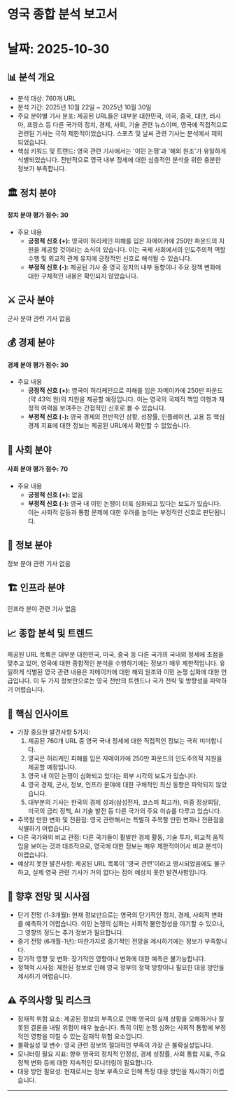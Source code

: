 # 영국 종합 분석 보고서
# 날짜: 2025-10-30

## 📊 분석 개요
- 분석 대상: 760개 URL
- 분석 기간: 2025년 10월 22일 ~ 2025년 10월 30일
- 주요 분야별 기사 분포: 제공된 URL들은 대부분 대한민국, 미국, 중국, 대만, 러시아, 프랑스 등 다른 국가의 정치, 경제, 사회, 기술 관련 뉴스이며, 영국에 직접적으로 관련된 기사는 극히 제한적이었습니다. 스포츠 및 날씨 관련 기사는 분석에서 제외되었습니다.
- 핵심 키워드 및 트렌드: 영국 관련 기사에서는 '이민 논쟁'과 '해외 원조'가 유일하게 식별되었습니다. 전반적으로 영국 내부 정세에 대한 심층적인 분석을 위한 충분한 정보가 부족합니다.

## 🏛️ 정치 분야
#### 정치 분야 평가 점수: 30
- 주요 내용
    *   **긍정적 신호 (+):** 영국이 허리케인 피해를 입은 자메이카에 250만 파운드의 지원을 제공할 것이라는 소식이 있습니다. 이는 국제 사회에서의 인도주의적 역할 수행 및 외교적 관계 유지에 긍정적인 신호로 해석될 수 있습니다.
    *   **부정적 신호 (-):** 제공된 기사 중 영국 정치의 내부 동향이나 주요 정책 변화에 대한 구체적인 내용은 확인되지 않았습니다.

## ⚔️ 군사 분야
군사 분야 관련 기사 없음

## 💰 경제 분야
#### 경제 분야 평가 점수: 30
- 주요 내용
    *   **긍정적 신호 (+):** 영국이 허리케인으로 피해를 입은 자메이카에 250만 파운드(약 43억 원)의 지원을 제공할 예정입니다. 이는 영국의 국제적 책임 이행과 재정적 여력을 보여주는 간접적인 신호로 볼 수 있습니다.
    *   **부정적 신호 (-):** 영국 경제의 전반적인 상황, 성장률, 인플레이션, 고용 등 핵심 경제 지표에 대한 정보는 제공된 URL에서 확인할 수 없었습니다.

## 👥 사회 분야
#### 사회 분야 평가 점수: 70
- 주요 내용
    *   **긍정적 신호 (+):** 없음
    *   **부정적 신호 (-):** 영국 내 이민 논쟁이 더욱 심화되고 있다는 보도가 있습니다. 이는 사회적 갈등과 통합 문제에 대한 우려를 높이는 부정적인 신호로 판단됩니다.

## 📡 정보 분야
정보 분야 관련 기사 없음

## 🏗️ 인프라 분야
인프라 분야 관련 기사 없음

## 📈 종합 분석 및 트렌드
제공된 URL 목록은 대부분 대한민국, 미국, 중국 등 다른 국가의 국내외 정세에 초점을 맞추고 있어, 영국에 대한 종합적인 분석을 수행하기에는 정보가 매우 제한적입니다. 유일하게 식별된 영국 관련 내용은 자메이카에 대한 해외 원조와 이민 논쟁 심화에 대한 언급입니다. 이 두 가지 정보만으로는 영국 전반의 트렌드나 국가 전략 및 방향성을 파악하기 어렵습니다.

## 🎯 핵심 인사이트
- 가장 중요한 발견사항 5가지:
    1. 제공된 760개 URL 중 영국 국내 정세에 대한 직접적인 정보는 극히 미미합니다.
    2. 영국은 허리케인 피해를 입은 자메이카에 250만 파운드의 인도주의적 지원을 제공할 예정입니다.
    3. 영국 내 이민 논쟁이 심화되고 있다는 외부 시각의 보도가 있습니다.
    4. 영국 경제, 군사, 정보, 인프라 분야에 대한 구체적인 최신 동향은 파악되지 않았습니다.
    5. 대부분의 기사는 한국의 경제 성과(삼성전자, 코스피 최고가), 미중 정상회담, 미국의 금리 정책, AI 기술 발전 등 다른 국가의 주요 이슈를 다루고 있습니다.
- 주목할 만한 변화 및 전환점: 영국 관련해서는 특별히 주목할 만한 변화나 전환점을 식별하기 어렵습니다.
- 다른 국가와의 비교 관점: 다른 국가들이 활발한 경제 활동, 기술 투자, 외교적 움직임을 보이는 것과 대조적으로, 영국에 대한 정보는 매우 제한적이어서 비교 분석이 어렵습니다.
- 예상치 못한 발견사항: 제공된 URL 목록이 '영국 관련'이라고 명시되었음에도 불구하고, 실제 영국 관련 기사가 거의 없다는 점이 예상치 못한 발견사항입니다.

## 🔮 향후 전망 및 시사점
- 단기 전망 (1-3개월): 현재 정보만으로는 영국의 단기적인 정치, 경제, 사회적 변화를 예측하기 어렵습니다. 이민 논쟁의 심화는 사회적 불안정성을 야기할 수 있으나, 그 영향의 정도는 추가 정보가 필요합니다.
- 중기 전망 (6개월-1년): 마찬가지로 중기적인 전망을 제시하기에는 정보가 부족합니다.
- 장기적 영향 및 변화: 장기적인 영향이나 변화에 대한 예측은 불가능합니다.
- 정책적 시사점: 제한된 정보로 인해 영국 정부의 정책 방향이나 필요한 대응 방안을 제시하기 어렵습니다.

## ⚠️ 주의사항 및 리스크
- 잠재적 위험 요소: 제공된 정보의 부족으로 인해 영국의 실제 상황을 오해하거나 잘못된 결론을 내릴 위험이 매우 높습니다. 특히 이민 논쟁 심화는 사회적 통합에 부정적인 영향을 미칠 수 있는 잠재적 위험 요소입니다.
- 불확실성 및 변수: 영국 관련 정보의 절대적인 부족이 가장 큰 불확실성입니다.
- 모니터링 필요 지표: 향후 영국의 정치적 안정성, 경제 성장률, 사회 통합 지표, 주요 정책 변화 등에 대한 지속적인 모니터링이 필요합니다.
- 대응 방안 필요성: 현재로서는 정보 부족으로 인해 특정 대응 방안을 제시하기 어렵습니다.

---